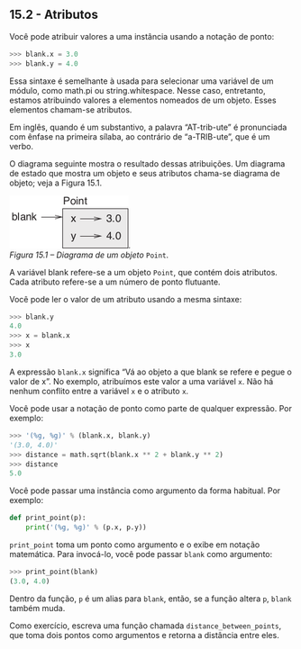 ## 15.2 - Atributos

Você pode atribuir valores a uma instância usando a notação de ponto:

```python
>>> blank.x = 3.0
>>> blank.y = 4.0
```

Essa sintaxe é semelhante à usada para selecionar uma variável de um módulo, como math.pi ou string.whitespace. Nesse caso, entretanto, estamos atribuindo valores a elementos nomeados de um objeto. Esses elementos chamam-se atributos.

Em inglês, quando é um substantivo, a palavra “AT-trib-ute” é pronunciada com ênfase na primeira sílaba, ao contrário de “a-TRIB-ute”, que é um verbo.

O diagrama seguinte mostra o resultado dessas atribuições. Um diagrama de estado que mostra um objeto e seus atributos chama-se diagrama de objeto; veja a Figura 15.1.

![Figura 15.1 – Diagrama de um objeto Point](/fig/tnkp_1501.png).
<br>_Figura 15.1 – Diagrama de um objeto_ `Point`.

A variável blank refere-se a um objeto `Point`, que contém dois atributos. Cada atributo refere-se a um número de ponto flutuante.

Você pode ler o valor de um atributo usando a mesma sintaxe:

```python
>>> blank.y
4.0
>>> x = blank.x
>>> x
3.0
```

A expressão `blank.x` significa “Vá ao objeto a que blank se refere e pegue o valor de x”. No exemplo, atribuímos este valor a uma variável `x`. Não há nenhum conflito entre a variável `x` e o atributo `x`.

Você pode usar a notação de ponto como parte de qualquer expressão. Por exemplo:

```python
>>> '(%g, %g)' % (blank.x, blank.y)
'(3.0, 4.0)'
>>> distance = math.sqrt(blank.x ** 2 + blank.y ** 2)
>>> distance
5.0
```

Você pode passar uma instância como argumento da forma habitual. Por exemplo:

```python
def print_point(p):
    print('(%g, %g)' % (p.x, p.y))
```

`print_point` toma um ponto como argumento e o exibe em notação matemática. Para invocá-lo, você pode passar `blank` como argumento:

```python
>>> print_point(blank)
(3.0, 4.0)
```

Dentro da função, `p` é um alias para `blank`, então, se a função altera `p`, `blank` também muda.

Como exercício, escreva uma função chamada `distance_between_points`, que toma dois pontos como argumentos e retorna a distância entre eles.
